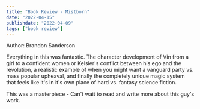 ```yaml
---
title: "Book Review - Mistborn"
date: "2022-04-15"
publishdate: "2022-04-09"
tags: ["book review"]
---
```


Author: Brandon Sanderson

Everything in this was fantastic.  The character development of Vin from a girl to a confident women or Kelsier's conflict between his ego and the revolution, a realistic example of when you might want a vanguard party vs. mass popular upheaval, and finally the completely unique magic system that feels like it's in it's own place of hard vs. fantasy science fiction.

This was a masterpiece - Can't wait to read and write more about this guy's work.
